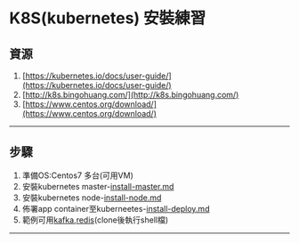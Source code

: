 # K8S(kubernetes) 安裝練習

## 資源

1. [https://kubernetes.io/docs/user-guide/](https://kubernetes.io/docs/user-guide/)
2. [http://k8s.bingohuang.com/](http://k8s.bingohuang.com/)
3. [https://www.centos.org/download/](https://www.centos.org/download/)

---

## 步驟

1. 準備OS:Centos7 多台(可用VM)
2. 安裝kubernetes master-[install-master.md](install-master.md)
3. 安裝kubernetes node-[install-node.md](install-node.md)
4. 佈署app container至kuberneetes-[install-deploy.md](install-deploy.md)
5. 範例可用[kafka](kafka),[redis](redis)(clone後執行shell檔)

---
